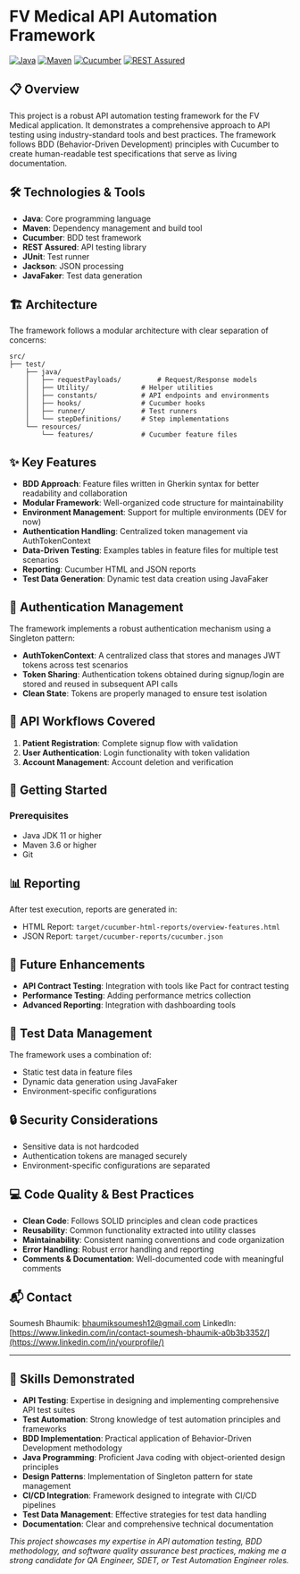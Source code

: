 ﻿# FV Medical API Automation Framework

[![Java](https://img.shields.io/badge/Java-17-orange.svg)](https://www.oracle.com/java/)
[![Maven](https://img.shields.io/badge/Maven-3.8.6-blue.svg)](https://maven.apache.org/)
[![Cucumber](https://img.shields.io/badge/Cucumber-7.26.0-green.svg)](https://cucumber.io/)
[![REST Assured](https://img.shields.io/badge/REST_Assured-5.5.5-blue.svg)](https://rest-assured.io/)

## 📋 Overview

This project is a robust API automation testing framework for the FV Medical application. It demonstrates a comprehensive approach to API testing using industry-standard tools and best practices. The framework follows BDD (Behavior-Driven Development) principles with Cucumber to create human-readable test specifications that serve as living documentation.

## 🛠️ Technologies & Tools

- **Java**: Core programming language
- **Maven**: Dependency management and build tool
- **Cucumber**: BDD test framework
- **REST Assured**: API testing library
- **JUnit**: Test runner
- **Jackson**: JSON processing
- **JavaFaker**: Test data generation

## 🏗️ Architecture

The framework follows a modular architecture with clear separation of concerns:

```
src/
├── test/
    ├── java/
    │   ├── requestPayloads/         # Request/Response models
    │   ├── Utility/             # Helper utilities
    │   ├── constants/           # API endpoints and environments
    │   ├── hooks/               # Cucumber hooks
    │   ├── runner/              # Test runners
    │   └── stepDefinitions/     # Step implementations
    └── resources/
        └── features/            # Cucumber feature files
```

## ✨ Key Features

- **BDD Approach**: Feature files written in Gherkin syntax for better readability and collaboration
- **Modular Framework**: Well-organized code structure for maintainability
- **Environment Management**: Support for multiple environments (DEV for now)
- **Authentication Handling**: Centralized token management via AuthTokenContext
- **Data-Driven Testing**: Examples tables in feature files for multiple test scenarios
- **Reporting**: Cucumber HTML and JSON reports
- **Test Data Generation**: Dynamic test data creation using JavaFaker

## 🔐 Authentication Management

The framework implements a robust authentication mechanism using a Singleton pattern:

- **AuthTokenContext**: A centralized class that stores and manages JWT tokens across test scenarios
- **Token Sharing**: Authentication tokens obtained during signup/login are stored and reused in subsequent API calls
- **Clean State**: Tokens are properly managed to ensure test isolation

## 🔄 API Workflows Covered

1. **Patient Registration**: Complete signup flow with validation
2. **User Authentication**: Login functionality with token validation
3. **Account Management**: Account deletion and verification

## 🚀 Getting Started

### Prerequisites

- Java JDK 11 or higher
- Maven 3.6 or higher
- Git

## 📊 Reporting

After test execution, reports are generated in:
- HTML Report: `target/cucumber-html-reports/overview-features.html`
- JSON Report: `target/cucumber-reports/cucumber.json`

## 🔮 Future Enhancements

- **API Contract Testing**: Integration with tools like Pact for contract testing
- **Performance Testing**: Adding performance metrics collection
- **Advanced Reporting**: Integration with dashboarding tools

## 🧪 Test Data Management

The framework uses a combination of:
- Static test data in feature files
- Dynamic data generation using JavaFaker
- Environment-specific configurations

## 🔒 Security Considerations

- Sensitive data is not hardcoded
- Authentication tokens are managed securely
- Environment-specific configurations are separated

## 💻 Code Quality & Best Practices

- **Clean Code**: Follows SOLID principles and clean code practices
- **Reusability**: Common functionality extracted into utility classes
- **Maintainability**: Consistent naming conventions and code organization
- **Error Handling**: Robust error handling and reporting
- **Comments & Documentation**: Well-documented code with meaningful comments

## 📬 Contact

Soumesh Bhaumik: [bhaumiksoumesh12@gmail.com](mailto:your.email@example.com)
LinkedIn: [https://www.linkedin.com/in/contact-soumesh-bhaumik-a0b3b3352/](https://www.linkedin.com/in/yourprofile/)

---

## 🌟 Skills Demonstrated

- **API Testing**: Expertise in designing and implementing comprehensive API test suites
- **Test Automation**: Strong knowledge of test automation principles and frameworks
- **BDD Implementation**: Practical application of Behavior-Driven Development methodology
- **Java Programming**: Proficient Java coding with object-oriented design principles
- **Design Patterns**: Implementation of Singleton pattern for state management
- **CI/CD Integration**: Framework designed to integrate with CI/CD pipelines
- **Test Data Management**: Effective strategies for test data handling
- **Documentation**: Clear and comprehensive technical documentation


*This project showcases my expertise in API automation testing, BDD methodology, and software quality assurance best practices, making me a strong candidate for QA Engineer, SDET, or Test Automation Engineer roles.*

